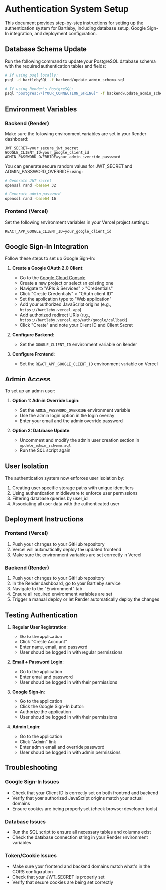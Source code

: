 # Authentication System Setup

This document provides step-by-step instructions for setting up the authentication system for Bartleby, including database setup, Google Sign-In integration, and deployment configuration.

## Database Schema Update

Run the following command to update your PostgreSQL database schema with the required authentication tables and fields:

```bash
# If using psql locally:
psql -d bartlebySQL -f backend/update_admin_schema.sql

# If using Render's PostgreSQL:
psql "postgres://[YOUR_CONNECTION_STRING]" -f backend/update_admin_schema.sql
```

## Environment Variables

### Backend (Render)
 
Make sure the following environment variables are set in your Render dashboard:

```
JWT_SECRET=your_secure_jwt_secret
GOOGLE_CLIENT_ID=your_google_client_id
ADMIN_PASSWORD_OVERRIDE=your_admin_override_password
```

You can generate secure random values for JWT_SECRET and ADMIN_PASSWORD_OVERRIDE using:

```bash
# Generate JWT secret
openssl rand -base64 32

# Generate admin password
openssl rand -base64 16
```

### Frontend (Vercel)

Set the following environment variables in your Vercel project settings:

```
REACT_APP_GOOGLE_CLIENT_ID=your_google_client_id
```

## Google Sign-In Integration

Follow these steps to set up Google Sign-In:

1. **Create a Google OAuth 2.0 Client**:
   - Go to the [Google Cloud Console](https://console.cloud.google.com/)
   - Create a new project or select an existing one
   - Navigate to "APIs & Services" > "Credentials"
   - Click "Create Credentials" > "OAuth client ID"
   - Set the application type to "Web application"
   - Add your authorized JavaScript origins (e.g., `https://bartleby.vercel.app`)
   - Add authorized redirect URIs (e.g., `https://bartleby.vercel.app/auth/google/callback`)
   - Click "Create" and note your Client ID and Client Secret

2. **Configure Backend**:
   - Set the `GOOGLE_CLIENT_ID` environment variable on Render

3. **Configure Frontend**:
   - Set the `REACT_APP_GOOGLE_CLIENT_ID` environment variable on Vercel

## Admin Access

To set up an admin user:

1. **Option 1: Admin Override Login**:
   - Set the `ADMIN_PASSWORD_OVERRIDE` environment variable
   - Use the admin login option in the login overlay
   - Enter your email and the admin override password

2. **Option 2: Database Update**:
   - Uncomment and modify the admin user creation section in `update_admin_schema.sql`
   - Run the SQL script again

## User Isolation

The authentication system now enforces user isolation by:

1. Creating user-specific storage paths with unique identifiers
2. Using authentication middleware to enforce user permissions
3. Filtering database queries by user_id
4. Associating all user data with the authenticated user

## Deployment Instructions

### Frontend (Vercel)

1. Push your changes to your GitHub repository
2. Vercel will automatically deploy the updated frontend
3. Make sure the environment variables are set correctly in Vercel

### Backend (Render)

1. Push your changes to your GitHub repository
2. In the Render dashboard, go to your Bartleby service
3. Navigate to the "Environment" tab
4. Ensure all required environment variables are set
5. Trigger a manual deploy or let Render automatically deploy the changes

## Testing Authentication

1. **Regular User Registration**:
   - Go to the application
   - Click "Create Account"
   - Enter name, email, and password
   - User should be logged in with regular permissions

2. **Email + Password Login**:
   - Go to the application
   - Enter email and password
   - User should be logged in with their permissions

3. **Google Sign-In**:
   - Go to the application
   - Click the Google Sign-In button
   - Authorize the application
   - User should be logged in with their permissions

4. **Admin Login**:
   - Go to the application
   - Click "Admin" link
   - Enter admin email and override password
   - User should be logged in with admin permissions

## Troubleshooting

### Google Sign-In Issues

- Check that your Client ID is correctly set on both frontend and backend
- Verify that your authorized JavaScript origins match your actual domains
- Ensure cookies are being properly set (check browser developer tools)

### Database Issues

- Run the SQL script to ensure all necessary tables and columns exist
- Check the database connection string in your Render environment variables

### Token/Cookie Issues

- Make sure your frontend and backend domains match what's in the CORS configuration
- Check that your JWT_SECRET is properly set
- Verify that secure cookies are being set correctly
